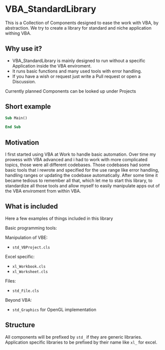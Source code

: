 # VBA_StandardLibrary

This is a Collection of Components designed to ease the work with VBA, by abstraction.
We try to create a library for standard and niche application withing VBA.

## Why use it?
* VBA_StandardLibrary is mainly designed to run without a specific Application inside the VBA enviroment.
* It runs basic functions and many used tools with error handling.
* If you have a wish or request just write a Pull request or open a Discussion.

Currently planned Components can be looked up under Projects

## Short example
```vb
Sub Main()
  
End Sub
```

## Motivation
I first started using VBA at Work to handle basic automation.
Over time my prowess with VBA advanced and i had to work with more complicated topics, those were all different codebases.
Those codebases had some basic tools that i rewrote and specified for the use range like error handling, handling ranges or updating the codebase automatically.
After some time it became tedious to remember all that, which let me to start this library, to standardize all those tools and allow myself to easily manipulate apps out of the VBA enviroment from within VBA.

## What is included
Here a few examples of things included in this library  

Basic programming tools:  

Manipulation of VBE:  

* `std_VBProject.cls`

Excel specific:

* `xl_Workbook.cls`
* `xl_Worksheet.cls`

Files:

* `std_File.cls`

Beyond VBA:

* `std_Graphics` for OpenGL implementation

## Structure
All components will be prefixed by `std_` if they are generic libraries.
Application specific libraries to be prefixed by their name like `xl_` for excel.
